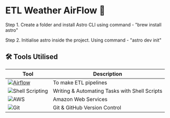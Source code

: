 # ETL Weather AirFlow 🛫

 Step 1. Create a folder and install Astro CLI using command - "brew install astro"

 Step 2. Initialise astro inside the project. Using command - "astro dev init"

## 🛠 **Tools Utilised**  

| Tool | Description |
|------|------------|
| [![Airflow](https://img.shields.io/badge/Airflow-017CEE?style=for-the-badge&logo=apache-airflow&logoColor=white)](https://airflow.apache.org/) | To make ETL pipelines |
| ![Shell Scripting](https://img.shields.io/badge/Shell%20Scripting-%23000000?style=for-the-badge&logo=gnu-bash&logoColor=white) | Writing & Automating Tasks with Shell Scripts |
| ![AWS](https://img.shields.io/badge/AWS-%23FF9900?style=for-the-badge&logo=amazon-aws&logoColor=white) | Amazon Web Services |
| ![Git](https://img.shields.io/badge/Git-%23F05032?style=for-the-badge&logo=git&logoColor=white) | Git & GitHub Version Control |
